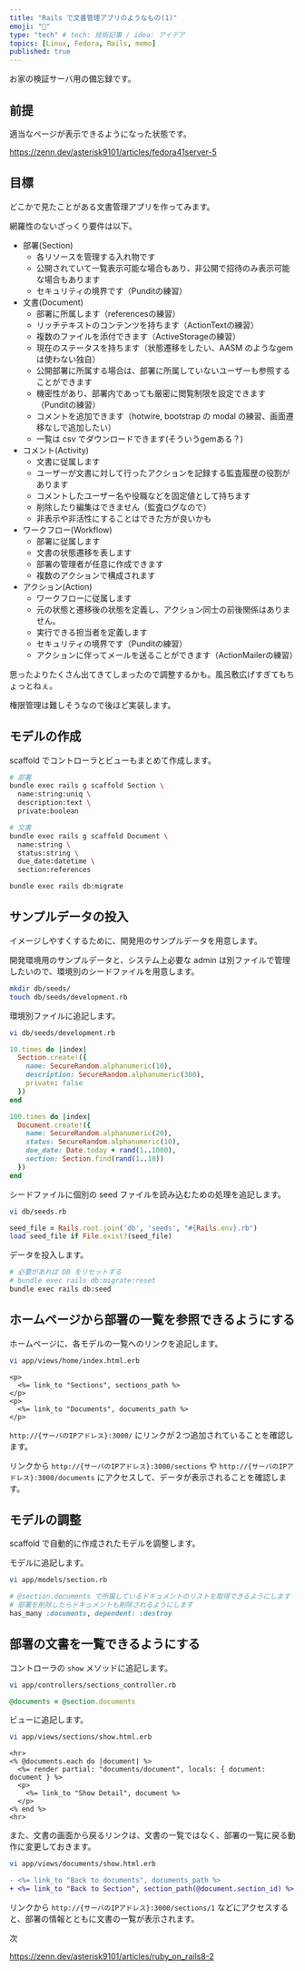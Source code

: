 ```yaml
---
title: "Rails で文書管理アプリのようなもの(1)"
emoji: "💎"
type: "tech" # tech: 技術記事 / idea: アイデア
topics: [Linux, Fedora, Rails, memo]
published: true
---
```


お家の検証サーバ用の備忘録です。

## 前提

適当なページが表示できるようになった状態です。

<https://zenn.dev/asterisk9101/articles/fedora41server-5>

## 目標

どこかで見たことがある文書管理アプリを作ってみます。

網羅性のないざっくり要件は以下。

- 部署(Section)
  - 各リソースを管理する入れ物です
  - 公開されていて一覧表示可能な場合もあり、非公開で招待のみ表示可能な場合もあります
  - セキュリティの境界です（Punditの練習）
- 文書(Document)
  - 部署に所属します（referencesの練習）
  - リッチテキストのコンテンツを持ちます（ActionTextの練習）
  - 複数のファイルを添付できます（ActiveStorageの練習）
  - 現在のステータスを持ちます（状態遷移をしたい、AASM のようなgemは使わない独自）
  - 公開部署に所属する場合は、部署に所属していないユーザーも参照することができます
  - 機密性があり、部署内であっても厳密に閲覧制限を設定できます（Punditの練習）
  - コメントを追加できます（hotwire, bootstrap の modal の練習、画面遷移なしで追加したい）
  - 一覧は csv でダウンロードできます(そういうgemある？)
- コメント(Activity)
  - 文書に従属します
  - ユーザーが文書に対して行ったアクションを記録する監査履歴の役割があります
  - コメントしたユーザー名や役職などを固定値として持ちます
  - 削除したり編集はできません（監査ログなので）
  - 非表示や非活性にすることはできた方が良いかも
- ワークフロー(Workflow)
  - 部署に従属します
  - 文書の状態遷移を表します
  - 部署の管理者が任意に作成できます
  - 複数のアクションで構成されます
- アクション(Action)
  - ワークフローに従属します
  - 元の状態と遷移後の状態を定義し、アクション同士の前後関係はありません。
  - 実行できる担当者を定義します
  - セキュリティの境界です（Punditの練習）
  - アクションに伴ってメールを送ることができます（ActionMailerの練習）

思ったよりたくさん出てきてしまったので調整するかも。風呂敷広げすぎてもちょっとねぇ。

権限管理は難しそうなので後ほど実装します。

## モデルの作成

scaffold でコントローラとビューもまとめて作成します。

```bash
# 部署
bundle exec rails g scaffold Section \
  name:string:uniq \
  description:text \
  private:boolean

# 文書
bundle exec rails g scaffold Document \
  name:string \
  status:string \
  due_date:datetime \
  section:references

bundle exec rails db:migrate
```

## サンプルデータの投入

イメージしやすくするために、開発用のサンプルデータを用意します。

開発環境用のサンプルデータと、システム上必要な admin は別ファイルで管理したいので、環境別のシードファイルを用意します。

```bash
mkdir db/seeds/
touch db/seeds/development.rb
```

環境別ファイルに追記します。

```bash
vi db/seeds/development.rb
```

```ruby
10.times do |index|
  Section.create!({
    name: SecureRandom.alphanumeric(10),
    description: SecureRandom.alphanumeric(300),
    private: false
  })
end

100.times do |index|
  Document.create!({
    name: SecureRandom.alphanumeric(20),
    status: SecureRandom.alphanumeric(10),
    due_date: Date.today + rand(1..1000),
    section: Section.find(rand(1..10))
  })
end
```

シードファイルに個別の seed ファイルを読み込むための処理を追記します。

```bash
vi db/seeds.rb
```

```ruby
seed_file = Rails.root.join('db', 'seeds', "#{Rails.env}.rb")
load seed_file if File.exist?(seed_file)
```

データを投入します。

```bash
# 必要があれば DB をリセットする
# bundle exec rails db:migrate:reset
bundle exec rails db:seed
```

## ホームページから部署の一覧を参照できるようにする

ホームページに、各モデルの一覧へのリンクを追記します。

```bash
vi app/views/home/index.html.erb
```

```erb
<p>
  <%= link_to "Sections", sections_path %>
</p>
<p>
  <%= link_to "Documents", documents_path %>
</p>
```

`http://{サーバのIPアドレス}:3000/` にリンクが２つ追加されていることを確認します。

リンクから `http://{サーバのIPアドレス}:3000/sections` や `http://{サーバのIPアドレス}:3000/documents` にアクセスして、データが表示されることを確認します。

## モデルの調整

scaffold で自動的に作成されたモデルを調整します。

モデルに追記します。

```bash
vi app/models/section.rb
```

```ruby
# @section.documents で所属しているドキュメントのリストを取得できるようにします
# 部署を削除したらドキュメントも削除されるようにします
has_many :documents, dependent: :destroy
```

## 部署の文書を一覧できるようにする

コントローラの `show` メソッドに追記します。

```bash
vi app/controllers/sections_controller.rb
```

```ruby
@documents = @section.documents
```

ビューに追記します。

```bash
vi app/views/sections/show.html.erb
```

```erb
<hr>
<% @documents.each do |document| %>
  <%= render partial: "documents/document", locals: { document: document } %>
  <p>
    <%= link_to "Show Detail", document %>
  </p>
<% end %>
<hr>
```

また、文書の画面から戻るリンクは、文書の一覧ではなく、部署の一覧に戻る動作に変更しておきます。

```bash
vi app/views/documents/show.html.erb
```

```diff erb
- <%= link_to "Back to documents", documents_path %>
+ <%= link_to "Back to Section", section_path(@document.section_id) %>
```

リンクから `http://{サーバのIPアドレス}:3000/sections/1` などにアクセスすると、部署の情報とともに文書の一覧が表示されます。

次

<https://zenn.dev/asterisk9101/articles/ruby_on_rails8-2>
